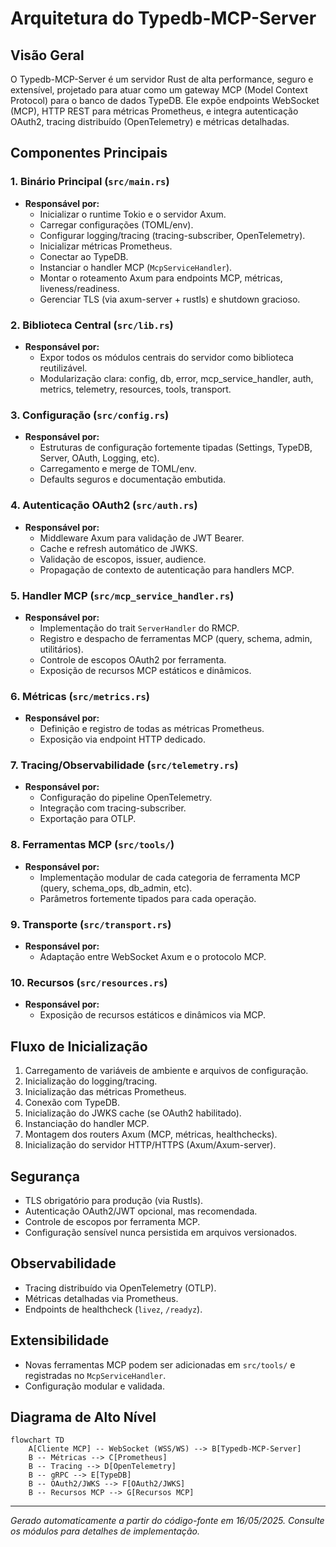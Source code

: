 # Arquitetura do Typedb-MCP-Server

## Visão Geral

O Typedb-MCP-Server é um servidor Rust de alta performance, seguro e extensível, projetado para atuar como um gateway MCP (Model Context Protocol) para o banco de dados TypeDB. Ele expõe endpoints WebSocket (MCP), HTTP REST para métricas Prometheus, e integra autenticação OAuth2, tracing distribuído (OpenTelemetry) e métricas detalhadas.

## Componentes Principais

### 1. Binário Principal (`src/main.rs`)

- **Responsável por:**
  - Inicializar o runtime Tokio e o servidor Axum.
  - Carregar configurações (TOML/env).
  - Configurar logging/tracing (tracing-subscriber, OpenTelemetry).
  - Inicializar métricas Prometheus.
  - Conectar ao TypeDB.
  - Instanciar o handler MCP (`McpServiceHandler`).
  - Montar o roteamento Axum para endpoints MCP, métricas, liveness/readiness.
  - Gerenciar TLS (via axum-server + rustls) e shutdown gracioso.

### 2. Biblioteca Central (`src/lib.rs`)

- **Responsável por:**
  - Expor todos os módulos centrais do servidor como biblioteca reutilizável.
  - Modularização clara: config, db, error, mcp_service_handler, auth, metrics, telemetry, resources, tools, transport.

### 3. Configuração (`src/config.rs`)

- **Responsável por:**
  - Estruturas de configuração fortemente tipadas (Settings, TypeDB, Server, OAuth, Logging, etc).
  - Carregamento e merge de TOML/env.
  - Defaults seguros e documentação embutida.

### 4. Autenticação OAuth2 (`src/auth.rs`)

- **Responsável por:**
  - Middleware Axum para validação de JWT Bearer.
  - Cache e refresh automático de JWKS.
  - Validação de escopos, issuer, audience.
  - Propagação de contexto de autenticação para handlers MCP.

### 5. Handler MCP (`src/mcp_service_handler.rs`)

- **Responsável por:**
  - Implementação do trait `ServerHandler` do RMCP.
  - Registro e despacho de ferramentas MCP (query, schema, admin, utilitários).
  - Controle de escopos OAuth2 por ferramenta.
  - Exposição de recursos MCP estáticos e dinâmicos.

### 6. Métricas (`src/metrics.rs`)

- **Responsável por:**
  - Definição e registro de todas as métricas Prometheus.
  - Exposição via endpoint HTTP dedicado.

### 7. Tracing/Observabilidade (`src/telemetry.rs`)

- **Responsável por:**
  - Configuração do pipeline OpenTelemetry.
  - Integração com tracing-subscriber.
  - Exportação para OTLP.

### 8. Ferramentas MCP (`src/tools/`)

- **Responsável por:**
  - Implementação modular de cada categoria de ferramenta MCP (query, schema_ops, db_admin, etc).
  - Parâmetros fortemente tipados para cada operação.

### 9. Transporte (`src/transport.rs`)

- **Responsável por:**
  - Adaptação entre WebSocket Axum e o protocolo MCP.

### 10. Recursos (`src/resources.rs`)

- **Responsável por:**
  - Exposição de recursos estáticos e dinâmicos via MCP.

## Fluxo de Inicialização

1. Carregamento de variáveis de ambiente e arquivos de configuração.
2. Inicialização do logging/tracing.
3. Inicialização das métricas Prometheus.
4. Conexão com TypeDB.
5. Inicialização do JWKS cache (se OAuth2 habilitado).
6. Instanciação do handler MCP.
7. Montagem dos routers Axum (MCP, métricas, healthchecks).
8. Inicialização do servidor HTTP/HTTPS (Axum/Axum-server).

## Segurança

- TLS obrigatório para produção (via Rustls).
- Autenticação OAuth2/JWT opcional, mas recomendada.
- Controle de escopos por ferramenta MCP.
- Configuração sensível nunca persistida em arquivos versionados.

## Observabilidade

- Tracing distribuído via OpenTelemetry (OTLP).
- Métricas detalhadas via Prometheus.
- Endpoints de healthcheck (`livez`, `/readyz`).

## Extensibilidade

- Novas ferramentas MCP podem ser adicionadas em `src/tools/` e registradas no `McpServiceHandler`.
- Configuração modular e validada.

## Diagrama de Alto Nível

```mermaid
flowchart TD
    A[Cliente MCP] -- WebSocket (WSS/WS) --> B[Typedb-MCP-Server]
    B -- Métricas --> C[Prometheus]
    B -- Tracing --> D[OpenTelemetry]
    B -- gRPC --> E[TypeDB]
    B -- OAuth2/JWKS --> F[OAuth2/JWKS]
    B -- Recursos MCP --> G[Recursos MCP]
```

---

*Gerado automaticamente a partir do código-fonte em 16/05/2025. Consulte os módulos para detalhes de implementação.*
